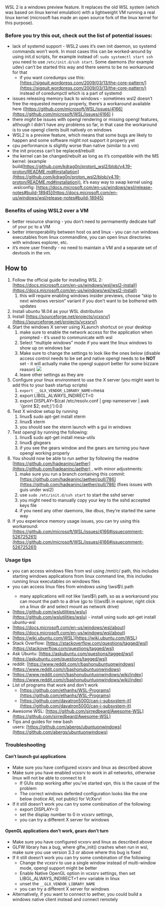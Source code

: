 WSL 2 is a windows preview feature. It replaces the old WSL system (which was based on linux kernel emulation) with a lightweight VM running a real linux kernel (microsoft has made an open source fork of the linux kernel for this purpose).

### Before you try this out, check out the list of potential issues:
 * lack of systemd support - WSL2 uses it’s own init daemon, so systemd commands won’t work. In most cases this can be worked-around by using init.d scripts, for example instead of: `sudo systemctl start ssh` you need to use `/etc/init.d/ssh start`. Some daemons (for example udev) can’t be started this way and there seems to be no workaround for that
     * if you want coredumps use this: [https://sigquit.wordpress.com/2009/03/13/the-core-pattern/](https://sigquit.wordpress.com/2009/03/13/the-core-pattern/) instead of coredumpctl which is a part of systemd
 * issues releasing memory back to windows - sometimes wsl2 doesn’t free the requested memory properly, there’s a workaround available here ([https://github.com/microsoft/WSL/issues/4166](https://github.com/microsoft/WSL/issues/4166) )
 * there _might_ be issues with opengl rendering or missing opengl features, although I didn’t have any problems so far, in that case the workaround is to use opengl clients built natively on windows
 * WSL2 is a preview feature, which means that some bugs are likely to happen and some software might not support it properly yet
 * cpu performance is slightly worse than native (similar to a vm)
 * the init process can’t be replaced/rebuilt
 * the kernel can be changed/rebuilt as long as it’s compatible with the MS kernel: (example build[https://github.com/kdrag0n/proton\_wsl2/blob/v4.19-proton/README.md#installation](https://github.com/kdrag0n/proton_wsl2/blob/v4.19-proton/README.md#installation)), it’s easy way to swap kernel using .wslconfig: [https://docs.microsoft.com/en-us/windows/wsl/release-notes#build-18945](https://docs.microsoft.com/en-us/windows/wsl/release-notes#build-18945)

### Benefits of using WSL2 over a VM
 * better resource sharing - you don’t need to permamently dedicate half of your pc to a VM
 * better interoperability between host os and linux - you can run windows executables from linux commandline, you can open linux directories with windows explorer, etc.
 * it’s more user friendly - no need to maintain a VM and a separate set of devtools in the vm.

How to
------
1.  Follow the official guide for installing WSL 2: [https://docs.microsoft.com/en-us/windows/wsl/wsl2-install](https://docs.microsoft.com/en-us/windows/wsl/wsl2-install)
    1.  this will require enabling windows insider previews, choose “skip to next windows version” variant if you don’t want to be bothered with updates
2.  Install ubuntu 18.04 as your WSL distribution
3.  Install [https://sourceforge.net/projects/vcxsrv/](https://sourceforge.net/projects/vcxsrv/)
4.  Start the windows X server using XLaunch shortcut on your desktop
    1.  make sure to enable the network access for the application when prompted - it’s used to communicate with wsl
    2.  Select “multiple windows” mode if you want the linux windows to show up on windows bar
    3.  Make sure to change the settings to look like the ones below (disable access control needs to be set and native opengl needs to be **NOT** set - it will actually make the opengl support better for some bizzare reason)
        ![](https://hadean.atlassian.net/wiki/download/attachments/29786128/image-20191007-172448.png?api=v2)
    4.  leave other settings as they are
5.  Configure your linux environment to use the X server (you might want to add this to your bash startup scripts)
    1.  `export __GLX_VENDOR_LIBRARY_NAME`\=mesa
    2.  export LIBGL\_ALWAYS\_INDIRECT=0
    3.  export DISPLAY=$(cat /etc/resolv.conf | grep nameserver | awk '{print $2; exit;}'):0.0
6.  Test X window setup by running
    1.  linux$ sudo apt-get install xterm
    2.  linux$ xterm
    3.  you should see the xterm launch with a gui in windows
7.  Test opengl by running the following:
    1.  linux$ sudo apt-get install mesa-utils
    2.  linux$ glxgears
    3.  if you see the gears window and the gears are turning you have opengl working properly
8.  You should now be able to run aether by following the readme [https://github.com/hadeaninc/aether](https://github.com/hadeaninc/aether) , with minor adjustments:
    1.  make sure you run a branch containing this commit: [https://github.com/hadeaninc/aether/pull/786](https://github.com/hadeaninc/aether/pull/786) (fixes issues with guis under wsl2)
    2.  use `sudo /etc/init.d/ssh start` to start the sshd server
    3.  you might need to manually copy your key to the sshd accepted keys file
    4.  if you need any other daemons, like dbus, they’re started the same way
9.  If you experience memory usage issues, you can try using this workaround: [https://github.com/microsoft/WSL/issues/4166#issuecomment-526725261](https://github.com/microsoft/WSL/issues/4166#issuecomment-526725261)

### Usage tips
 * you can access windows files from wsl using /mnt/c/ path, this includes starting windows applications from linux command line, this includes running linux executables on windows files
 * you can access linux files from windows using \\\\wsl$\\<distro-name>\\ path
     * many applications will not like \\\\wsl$\\ path, so as a workaround you can mount the path to a drive (go to \\\\wsl$\\ in explorer, right click on a linux dir and select mount as network drive)
 * [https://github.com/wslutilities/wslu](https://github.com/wslutilities/wslu) - install using sudo apt-get install ubuntu-wsl
 * [https://docs.microsoft.com/en-us/windows/wsl/about](https://docs.microsoft.com/en-us/windows/wsl/about)
 * [https://wiki.ubuntu.com/WSL](https://wiki.ubuntu.com/WSL)
 * Stack Overflow: [https://stackoverflow.com/questions/tagged/wsl](https://stackoverflow.com/questions/tagged/wsl)
 * Ask Ubuntu: [https://askubuntu.com/questions/tagged/wsl](https://askubuntu.com/questions/tagged/wsl)
 * reddit: [https://www.reddit.com/r/bashonubuntuonwindows](https://www.reddit.com/r/bashonubuntuonwindows)
 * [https://www.reddit.com/r/bashonubuntuonwindows/wiki/index](https://www.reddit.com/r/bashonubuntuonwindows/wiki/index)
 * List of programs that work and don't work
     * [https://github.com/ethanhs/WSL-Programs](https://github.com/ethanhs/WSL-Programs)
     * [https://github.com/davatron5000/can-i-subsystem-it](https://github.com/davatron5000/can-i-subsystem-it)
 * Awesome WSL: [https://github.com/sirredbeard/Awesome-WSL](https://github.com/sirredbeard/Awesome-WSL)
 * Tips and guides for new bash users: [https://github.com/abergs/ubuntuonwindows](https://github.com/abergs/ubuntuonwindows)

### Troubleshooting
#### Can’t launch gui applications
 * Make sure you have configured vcxsrv and linux as described above
 * Make sure you have enabled vcxsrv to work in all networks, otherwise linux will not be able to connect to it
     * If GUIs stop working after you’ve started vpn, this is the cause of the problem
     * The correct windows defented configuration looks like the one below (notice All, not public) for VcXsrv!
 * If it still doesn’t work you can try some combination of the following:
     * export DISPLAY=:0
     * set the display number to 0 in vcxsrv settings,
     * you can try a different X server for windows
#### OpenGL applications don’t work, gears don’t turn
 * Make sure you have configured vcxsrv and linux as described above
 * GLFW library has a bug, where glfw\_init() crashes when run in wsl, make sure you use version 3.3 or above where this bug is fixed
 * If it still doesn’t work you can try some combination of the following:
     * Change the vcxsrv to use a single window instead of multi-window mode, opengl support might be better
     * Enable Native OpenGL option in vcxsrv settings, then set LIBGL\_ALWAYS\_INDIRECT=1 env variable in linux
     * unset the `__GLX_VENDOR_LIBRARY_NAME`
     * you can try a different X server for windows
 * Alternatively, if you want to connect to aether, you could build a windows native client instead and connect remotely